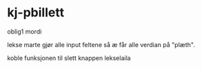 # kj-pbillett
oblig1 
 mordi


lekse marte
gjør alle input  feltene så æ får alle verdian på "plæth".

koble funksjonen til slett knappen lekselaila